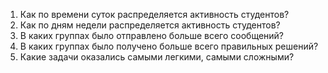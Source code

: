 1. Как по времени суток распределяется активность студентов?
2. Как по дням недели распределяется активность студентов?
3. В каких группах было отправлено больше всего сообщений?
4. В каких группах было получено больше всего правильных решений?
5. Какие задачи оказались самыми легкими, самыми сложными?